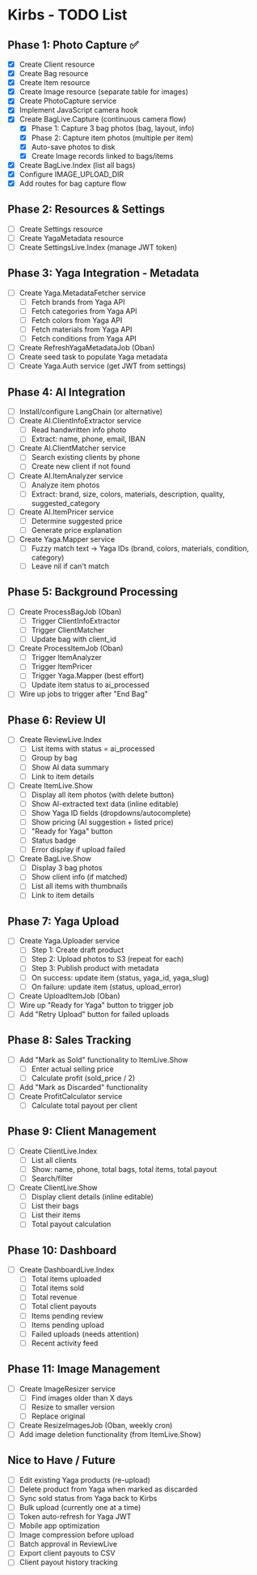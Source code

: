 # Kirbs - TODO List

## Phase 1: Photo Capture ✅
- [x] Create Client resource
- [x] Create Bag resource
- [x] Create Item resource
- [x] Create Image resource (separate table for images)
- [x] Create PhotoCapture service
- [x] Implement JavaScript camera hook
- [x] Create BagLive.Capture (continuous camera flow)
  - [x] Phase 1: Capture 3 bag photos (bag, layout, info)
  - [x] Phase 2: Capture item photos (multiple per item)
  - [x] Auto-save photos to disk
  - [x] Create Image records linked to bags/items
- [x] Create BagLive.Index (list all bags)
- [x] Configure IMAGE_UPLOAD_DIR
- [x] Add routes for bag capture flow

## Phase 2: Resources & Settings
- [ ] Create Settings resource
- [ ] Create YagaMetadata resource
- [ ] Create SettingsLive.Index (manage JWT token)

## Phase 3: Yaga Integration - Metadata
- [ ] Create Yaga.MetadataFetcher service
  - [ ] Fetch brands from Yaga API
  - [ ] Fetch categories from Yaga API
  - [ ] Fetch colors from Yaga API
  - [ ] Fetch materials from Yaga API
  - [ ] Fetch conditions from Yaga API
- [ ] Create RefreshYagaMetadataJob (Oban)
- [ ] Create seed task to populate Yaga metadata
- [ ] Create Yaga.Auth service (get JWT from settings)

## Phase 4: AI Integration
- [ ] Install/configure LangChain (or alternative)
- [ ] Create AI.ClientInfoExtractor service
  - [ ] Read handwritten info photo
  - [ ] Extract: name, phone, email, IBAN
- [ ] Create AI.ClientMatcher service
  - [ ] Search existing clients by phone
  - [ ] Create new client if not found
- [ ] Create AI.ItemAnalyzer service
  - [ ] Analyze item photos
  - [ ] Extract: brand, size, colors, materials, description, quality, suggested_category
- [ ] Create AI.ItemPricer service
  - [ ] Determine suggested price
  - [ ] Generate price explanation
- [ ] Create Yaga.Mapper service
  - [ ] Fuzzy match text → Yaga IDs (brand, colors, materials, condition, category)
  - [ ] Leave nil if can't match

## Phase 5: Background Processing
- [ ] Create ProcessBagJob (Oban)
  - [ ] Trigger ClientInfoExtractor
  - [ ] Trigger ClientMatcher
  - [ ] Update bag with client_id
- [ ] Create ProcessItemJob (Oban)
  - [ ] Trigger ItemAnalyzer
  - [ ] Trigger ItemPricer
  - [ ] Trigger Yaga.Mapper (best effort)
  - [ ] Update item status to ai_processed
- [ ] Wire up jobs to trigger after "End Bag"

## Phase 6: Review UI
- [ ] Create ReviewLive.Index
  - [ ] List items with status = ai_processed
  - [ ] Group by bag
  - [ ] Show AI data summary
  - [ ] Link to item details
- [ ] Create ItemLive.Show
  - [ ] Display all item photos (with delete button)
  - [ ] Show AI-extracted text data (inline editable)
  - [ ] Show Yaga ID fields (dropdowns/autocomplete)
  - [ ] Show pricing (AI suggestion + listed price)
  - [ ] "Ready for Yaga" button
  - [ ] Status badge
  - [ ] Error display if upload failed
- [ ] Create BagLive.Show
  - [ ] Display 3 bag photos
  - [ ] Show client info (if matched)
  - [ ] List all items with thumbnails
  - [ ] Link to item details

## Phase 7: Yaga Upload
- [ ] Create Yaga.Uploader service
  - [ ] Step 1: Create draft product
  - [ ] Step 2: Upload photos to S3 (repeat for each)
  - [ ] Step 3: Publish product with metadata
  - [ ] On success: update item (status, yaga_id, yaga_slug)
  - [ ] On failure: update item (status, upload_error)
- [ ] Create UploadItemJob (Oban)
- [ ] Wire up "Ready for Yaga" button to trigger job
- [ ] Add "Retry Upload" button for failed uploads

## Phase 8: Sales Tracking
- [ ] Add "Mark as Sold" functionality to ItemLive.Show
  - [ ] Enter actual selling price
  - [ ] Calculate profit (sold_price / 2)
- [ ] Add "Mark as Discarded" functionality
- [ ] Create ProfitCalculator service
  - [ ] Calculate total payout per client

## Phase 9: Client Management
- [ ] Create ClientLive.Index
  - [ ] List all clients
  - [ ] Show: name, phone, total bags, total items, total payout
  - [ ] Search/filter
- [ ] Create ClientLive.Show
  - [ ] Display client details (inline editable)
  - [ ] List their bags
  - [ ] List their items
  - [ ] Total payout calculation

## Phase 10: Dashboard
- [ ] Create DashboardLive.Index
  - [ ] Total items uploaded
  - [ ] Total items sold
  - [ ] Total revenue
  - [ ] Total client payouts
  - [ ] Items pending review
  - [ ] Items pending upload
  - [ ] Failed uploads (needs attention)
  - [ ] Recent activity feed

## Phase 11: Image Management
- [ ] Create ImageResizer service
  - [ ] Find images older than X days
  - [ ] Resize to smaller version
  - [ ] Replace original
- [ ] Create ResizeImagesJob (Oban, weekly cron)
- [ ] Add image deletion functionality (from ItemLive.Show)

## Nice to Have / Future
- [ ] Edit existing Yaga products (re-upload)
- [ ] Delete product from Yaga when marked as discarded
- [ ] Sync sold status from Yaga back to Kirbs
- [ ] Bulk upload (currently one at a time)
- [ ] Token auto-refresh for Yaga JWT
- [ ] Mobile app optimization
- [ ] Image compression before upload
- [ ] Batch approval in ReviewLive
- [ ] Export client payouts to CSV
- [ ] Client payout history tracking
